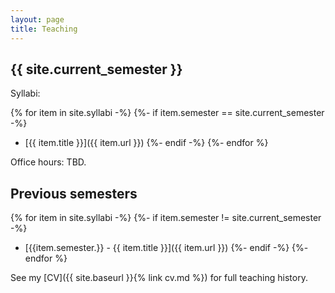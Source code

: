 ```yaml
---
layout: page
title: Teaching
---
```


## {{ site.current_semester }}

Syllabi:

{% for item in site.syllabi -%}
    {%- if item.semester == site.current_semester -%}
* [{{ item.title }}]({{ item.url }})
    {%- endif -%}
{%- endfor %}

Office hours: TBD.

## Previous semesters

{% for item in site.syllabi -%}
    {%- if item.semester != site.current_semester -%}
* [{{item.semester.}} - {{ item.title }}]({{ item.url }})
    {%- endif -%}
{%- endfor %}

See my [CV]({{ site.baseurl }}{% link cv.md %}) for full teaching history. 

